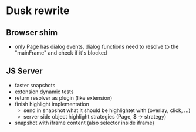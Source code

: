 # Dusk rewrite

## Browser shim
- only Page has dialog events, dialog functions need to resolve to the "mainFrame" and check if it's blocked

## JS Server
- faster snapshots
- extension dynamic tests
- return resolver as plugin (like extension)
- finish highlight implementation
    - send in snapshot what it should be highlightet with (overlay, click, ...)
    - server side object highlight strategies (Page, $ -> strategy)
- snapshot with iframe content (also selector inside iframe)
